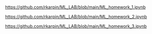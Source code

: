 https://github.com/rkarpin/ML_LAB/blob/main/ML_homework_1.ipynb

https://github.com/rkarpin/ML_LAB/blob/main/ML_homework_2.ipynb

https://github.com/rkarpin/ML_LAB/blob/main/ML_homework_3.ipynb
